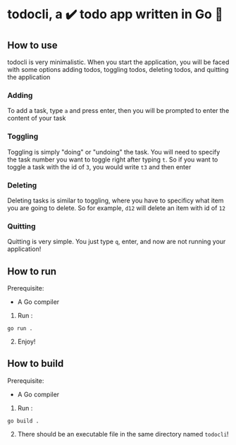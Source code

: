 # todocli, a ✔️ todo app written in Go 🔷

## How to use

todocli is very minimalistic. When you start the application, you will be faced with some options
adding todos, toggling todos, deleting todos, and quitting the application

### Adding
To add a task, type `a` and press enter, then you will be prompted to enter the content of your task

### Toggling
Toggling is simply "doing" or "undoing" the task. You will need to specify the task number you want to toggle right after typing `t`. So if you want to toggle a task with the id of `3`, you would write `t3` and then enter

### Deleting
Deleting tasks is similar to toggling, where you have to specificy what item you are going to delete. So for example, `d12` will delete an item with id of `12`

### Quitting
Quitting is very simple. You just type `q`, enter, and now are not running your application!

## How to run

Prerequisite:
- A Go compiler

1. Run :
```shell
go run .
```
2. Enjoy!

## How to build

Prerequisite:
- A Go compiler

1. Run :
```shell
go build .
```
2. There should be an executable file in the same directory named `todocli`!